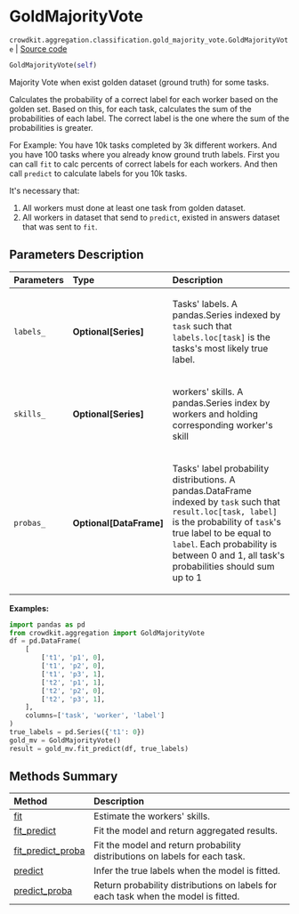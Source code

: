 # GoldMajorityVote
`crowdkit.aggregation.classification.gold_majority_vote.GoldMajorityVote` | [Source code](https://github.com/Toloka/crowd-kit/blob/v1.0.0/crowdkit/aggregation/classification/gold_majority_vote.py#L12)

```python
GoldMajorityVote(self)
```

Majority Vote when exist golden dataset (ground truth) for some tasks.


Calculates the probability of a correct label for each worker based on the golden set.
Based on this, for each task, calculates the sum of the probabilities of each label.
The correct label is the one where the sum of the probabilities is greater.

For Example: You have 10k tasks completed by 3k different workers. And you have 100 tasks where you already
know ground truth labels. First you can call `fit` to calc percents of correct labels for each workers.
And then call `predict` to calculate labels for you 10k tasks.

It's necessary that:
1. All workers must done at least one task from golden dataset.
2. All workers in dataset that send to `predict`, existed in answers dataset that was sent to `fit`.

## Parameters Description

| Parameters | Type | Description |
| :----------| :----| :-----------|
`labels_`|**Optional\[Series\]**|<p>Tasks&#x27; labels. A pandas.Series indexed by `task` such that `labels.loc[task]` is the tasks&#x27;s most likely true label.</p>
`skills_`|**Optional\[Series\]**|<p>workers&#x27; skills. A pandas.Series index by workers and holding corresponding worker&#x27;s skill</p>
`probas_`|**Optional\[DataFrame\]**|<p>Tasks&#x27; label probability distributions. A pandas.DataFrame indexed by `task` such that `result.loc[task, label]` is the probability of `task`&#x27;s true label to be equal to `label`. Each probability is between 0 and 1, all task&#x27;s probabilities should sum up to 1</p>

**Examples:**

```python
import pandas as pd
from crowdkit.aggregation import GoldMajorityVote
df = pd.DataFrame(
    [
        ['t1', 'p1', 0],
        ['t1', 'p2', 0],
        ['t1', 'p3', 1],
        ['t2', 'p1', 1],
        ['t2', 'p2', 0],
        ['t2', 'p3', 1],
    ],
    columns=['task', 'worker', 'label']
)
true_labels = pd.Series({'t1': 0})
gold_mv = GoldMajorityVote()
result = gold_mv.fit_predict(df, true_labels)
```
## Methods Summary

| Method | Description |
| :------| :-----------|
[fit](crowdkit.aggregation.classification.gold_majority_vote.GoldMajorityVote.fit.md)| Estimate the workers' skills.
[fit_predict](crowdkit.aggregation.classification.gold_majority_vote.GoldMajorityVote.fit_predict.md)| Fit the model and return aggregated results.
[fit_predict_proba](crowdkit.aggregation.classification.gold_majority_vote.GoldMajorityVote.fit_predict_proba.md)| Fit the model and return probability distributions on labels for each task.
[predict](crowdkit.aggregation.classification.gold_majority_vote.GoldMajorityVote.predict.md)| Infer the true labels when the model is fitted.
[predict_proba](crowdkit.aggregation.classification.gold_majority_vote.GoldMajorityVote.predict_proba.md)| Return probability distributions on labels for each task when the model is fitted.
